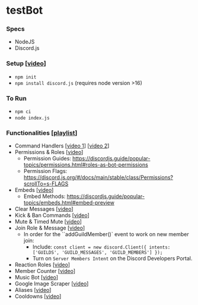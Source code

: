 # testBot

### Specs
- NodeJS
- Discord.js

### Setup [[video](https://youtu.be/j_sD9udZnCk)]
- ```npm init```
- ```npm install discord.js``` (requires node version >16)

### To Run
- ```npm ci```
- ```node index.js```

### Functionalities [[playlist](https://www.youtube.com/playlist?list=PLbbLC0BLaGjpyzN1rg-gK4dUqbn8eJQq4)]
- Command Handlers [[video 1](https://youtu.be/nTGtiCC3iQM)] [[video 2](https://youtu.be/AUOb9_aAk7U)]
- Permissions & Roles [[video](https://youtu.be/5BArCspxauI)]
  * Permission Guides: https://discordjs.guide/popular-topics/permissions.html#roles-as-bot-permissions
  * Permission Flags: https://discord.js.org/#/docs/main/stable/class/Permissions?scrollTo=s-FLAGS
- Embeds [[video](https://youtu.be/I7eZY-SBmf8)]
  * Embed Methods: https://discordjs.guide/popular-topics/embeds.html#embed-preview
- Clear Messages [[video](https://youtu.be/INQgI-MQcj0)]
- Kick & Ban Commands [[video](https://youtu.be/LFL5BWHurR4)]
- Mute & Timed Mute [[video](https://youtu.be/PHGdIm7iHhI)]
- Join Role & Message [[video](https://youtu.be/kjw6Hl-ZYIE)]
  * In order for the ``addGuildMember()` event to work on new member join:
    - Include: `const client = new discord.Client({ intents: ['GUILDS', 'GUILD_MESSAGES', 'GUILD_MEMBERS'] }); `
    - Turn on `Server Members Intent` on the Discord Developers Portal.
- Reaction Roles [[video](XXX)]
- Member Counter [[video](XXX)]
- Music Bot [[video](XXX)]
- Google Image Scraper [[video](XXX)]
- Aliases [[video](XXX)]
- Cooldowns [[video](XXX)]
